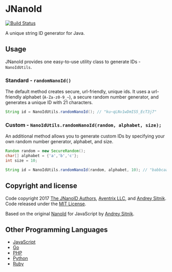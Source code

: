 # JNanoId
[![Build Status](https://travis-ci.org/aventrix/jnanoid.svg?branch=develop)](https://travis-ci.org/aventrix/jnanoid)

A unique string ID generator for Java.

## Usage

JNanoId provides one easy-to-use utility class to generate IDs - `NanoIdUtils`.

### Standard - `randomNanoId()`

The default method creates secure, url-friendly, unique ids. It uses a url-friendly alphabet (`A-Za-z0-9_~`), a secure random number generator, and generates a unique ID with 21 characters.

```java
String id = NanoIdUtils.randomNanoId(); // "ku~qLNv1wDmIS5_EcT3j7"
```

### Custom - `NanoIdUtils.randomNanoId(random, alphabet, size);`

An additional method allows you to generate custom IDs by specifying your own random number generator, alphabet, and size.

```java
Random random = new SecureRandom();
char[] alphabet = {'a','b','c'};
int size = 10;

String id = NanoIdUtils.randomNanoId(random, alphabet, 10); // "babbcaabcb"
```

## Copyright and license

Code copyright 2017 [The JNanoID Authors](https://github.com/aventrix/jnanoid/graphs/contributors), [Aventrix LLC](https://www.aventrix.com), and [Andrey Sitnik](https://github.com/ai). Code released under the [MIT License](https://github.com/aventrix/jnanoid/blob/master/LICENSE).

Based on the original [NanoId](https://github.com/ai/nanoid) for JavaScript by [Andrey Sitnik](https://github.com/ai/).

## Other Programming Languages

* [JavaScript](https://github.com/ai/nanoid)
* [Go](https://github.com/matoous/go-nanoid)
* [PHP](https://github.com/hidehalo/nanoid-php)
* [Python](https://github.com/puyuan/py-nanoid)
* [Ruby](https://github.com/radeno/nanoid.rb)

